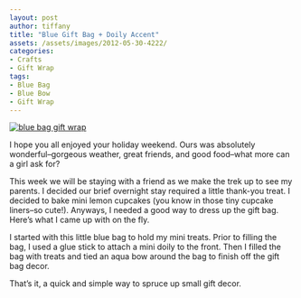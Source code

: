 ```yaml
---
layout: post
author: tiffany
title: "Blue Gift Bag + Doily Accent"
assets: /assets/images/2012-05-30-4222/
categories: 
- Crafts
- Gift Wrap
tags: 
- Blue Bag
- Blue Bow
- Gift Wrap
---
```


[![blue bag gift wrap](jekyll_uploads/2012/05/bluebaggiftwrap1-325x488.jpg "bluebaggiftwrap1")](http://www.sweetpeonies.com/2012/05/4222/bluebaggiftwrap1/)

I hope you all enjoyed your holiday weekend. Ours was absolutely wonderful–gorgeous weather, great friends, and good food–what more can a girl ask for?

This week we will be staying with a friend as we make the trek up to see my parents. I decided our brief overnight stay required a little thank-you treat. I decided to bake mini lemon cupcakes (you know in those tiny cupcake liners–so cute!). Anyways, I needed a good way to dress up the gift bag. Here’s what I came up with on the fly.

I started with this little blue bag to hold my mini treats. Prior to filling the bag, I used a glue stick to attach a mini doily to the front. Then I filled the bag with treats and tied an aqua bow around the bag to finish off the gift bag decor.

That’s it, a quick and simple way to spruce up small gift decor.